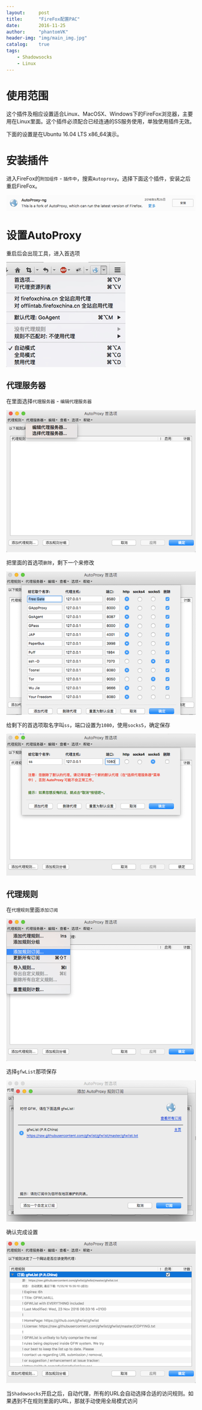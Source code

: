 ```yaml
---
layout:     post
title:      "FireFox配置PAC"
date:       2016-11-25
author:     "phantomVK"
header-img: "img/main_img.jpg"
catalog:    true
tags:
    - Shadowsocks
    - Linux
---
```



# 使用范围

这个插件及相应设置适合Linux、MacOSX、Windows下的FireFox浏览器，主要用在Linux里面。这个插件必须配合已经连通的SS服务使用，单独使用插件无效。

下面的设置是在Ubuntu 16.04 LTS x86_64演示。


# 安装插件

进入FireFox的`附加组件` - `插件中`，搜索`Autoproxy`。选择下面这个插件，安装之后重启FireFox。

![img](/img/firefox_pac/autoproxy.png)

# 设置AutoProxy

重启后会出现工具，进入首选项

![img](/img/firefox_pac/setting.png)


## 代理服务器

在里面选择`代理服务器` - `编辑代理服务器`

![img](/img/firefox_pac/edit.png)

把里面的首选项`删除`，剩下一个来修改

![img](/img/firefox_pac/delete.png)

给剩下的首选项取名字叫`ss`，端口设置为`1080`，使用`socks5`，确定保存

![img](/img/firefox_pac/add_ss.png)

## 代理规则

在`代理规则`里面`添加订阅`

![img](/img/firefox_pac/add_rule.png)

选择`gfwList`那项保存

![img](/img/firefox_pac/confirm.png)

确认完成设置

![img](/img/firefox_pac/sub.png)

当`Shadowsocks`开启之后，自动代理，所有的URL会自动选择合适的访问规则。如果遇到不在规则里面的URL，那就手动使用全局模式访问

